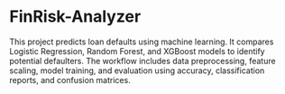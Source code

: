 # FinRisk-Analyzer
This project predicts loan defaults using machine learning. It compares Logistic Regression, Random Forest, and XGBoost models to identify potential defaulters. The workflow includes data preprocessing, feature scaling, model training, and evaluation using accuracy, classification reports, and confusion matrices.
